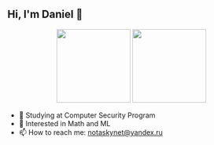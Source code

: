 ## Hi, I'm Daniel 👋

<p align='center'>
   <a href="https://github-readme-stats.vercel.app/api?username=notaskynet&show_icons=true&count_private=true">
       <img height=150 src="https://github-readme-stats.vercel.app/api?username=notaskynet&show_icons=true&count_private=true"/></a>
   <a href="https://github.com/notaskynet/github-readme-stats">
       <img height=150 src="https://github-readme-stats.vercel.app/api/top-langs/?username=notaskynet&layout=compact"/></a>
</p>

- 🌱 Studying at Computer Security Program
- 🔭 Interested in Math and ML
- 📫 How to reach me: notaskynet@yandex.ru
